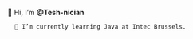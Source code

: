 👋 Hi, I’m <strong>@Tesh-nician</strong>


      🌱 I’m currently learning Java at Intec Brussels.


<!---
Tesh-nician/Tesh-nician is a ✨ special ✨ repository because its `README.md` (this file) appears on your GitHub profile.
You can click the Preview link to take a look at your changes.
--->
